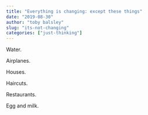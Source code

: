 ```yaml
---
title: "Everything is changing: except these things"
date: "2019-08-30"
author: "toby balsley" 
slug: "its-not-changing"
categories: ["just-thinking"]
---
```


<!-- wp:paragraph -->
<p>Water. </p>
<!-- /wp:paragraph -->

<!-- wp:paragraph -->
<p>Airplanes. </p>
<!-- /wp:paragraph -->

<!-- wp:paragraph -->
<p>Houses. </p>
<!-- /wp:paragraph -->

<!-- wp:paragraph -->
<p>Haircuts. </p>
<!-- /wp:paragraph -->

<!-- wp:paragraph -->
<p>Restaurants. </p>
<!-- /wp:paragraph -->

<!-- wp:paragraph -->
<p>Egg and milk. </p>
<!-- /wp:paragraph -->

<!-- wp:paragraph -->
<p></p>
<!-- /wp:paragraph -->
